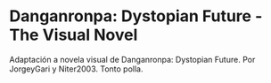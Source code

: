 # Danganronpa: Dystopian Future - The Visual Novel
Adaptación a novela visual de Danganronpa: Dystopian Future.
Por JorgeyGari y Niter2003.
Tonto polla.